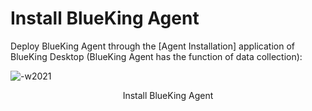 # Install BlueKing Agent

Deploy BlueKing Agent through the [Agent Installation] application of BlueKing Desktop (BlueKing Agent has the function of data collection):

![-w2021](../assets/13.png)
<center>Install BlueKing Agent</center>